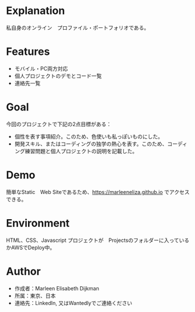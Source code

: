 # Explanation
私自身のオンライン　プロファイル・ポートフォリオである。
 
# Features
* モバイル・PC両方対応
* 個人プロジェクトのデモとコード一覧
* 連絡先一覧
 
# Goal
今回のプロジェクトで下記の2点目標がある：
* 個性を表す事項紹介。このため、色使いも私っぽいものにした。
* 開発スキル、またはコーディングの独学の熱心を表す。このため、コーディング練習問題と個人プロジェクトの説明を記載した。

# Demo
簡単なStatic　Web Siteであるため、https://marleeneliza.github.io
でアクセスできる。
 
# Environment
HTML、CSS、Javascript
プロジェクトが　Projectsのフォルダーに入っているかAWSでDeploy中。

# Author
* 作成者：Marleen Elisabeth Dijkman
* 所属：東京、日本
* 連絡先：LinkedIn, 又はWantedlyでご連絡ください